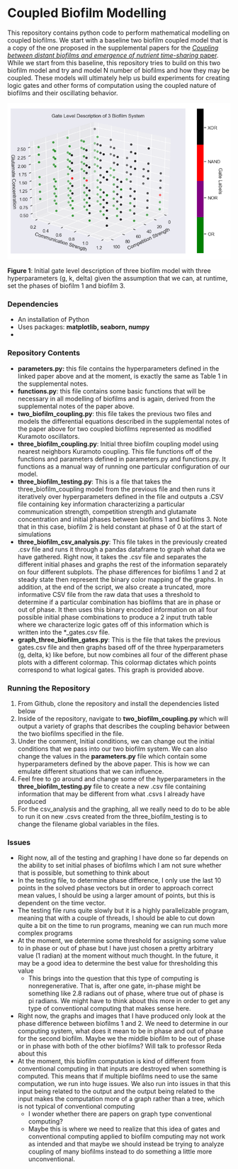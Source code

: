 # Coupled Biofilm Modelling

This repository contains python code to perform mathematical modelling on coupled biofilms. We start with a baseline two biofilm coupled model that is a copy of the one proposed in the supplemental papers for the [*Coupling between distant biofilms and emergence of nutrient time-sharing* paper](https://science.sciencemag.org/content/356/6338/638). While we start from this baseline, this repository tries to build on this two biofilm model and try and model N number of biofilms and how they may be coupled. These models will ultimately help us build experiments for creating logic gates and other forms of computation using the coupled nature of biofilms and their oscillating behavior.

![gate_level_description](https://github.com/scale-lab/coupled-biofilm-modeling/blob/main/img/gate_level_description.PNG)

**Figure 1**: Initial gate level description of three biofilm model with three hyperparameters (g, k, delta) given the assumption that we can, at runtime, set the phases of biofilm 1 and biofilm 3.

### Dependencies

- An installation of Python
- Uses packages: **matplotlib, seaborn, numpy**
- 

### Repository Contents

- **parameters.py:** this file contains the hyperparameters defined in the linked paper above and at the moment, is exactly the same as Table 1 in the supplemental notes.
- **functions.py**: this file contains some basic functions that will be necessary in all modelling of biofilms and is again, derived from the supplemental notes of the paper above.
- **two_biofilm_coupling.py**: this file takes the previous two files and models the differential equations described in the supplemental notes of the paper above for two coupled biofilms represented as modified Kuramoto oscillators.
- **three_biofilm_coupling.py**: Initial three biofilm coupling model using nearest neighbors Kuramoto coupling. This file functions off of the functions and parameters defined in parameters.py and functions.py. It functions as a manual way of running one particular configuration of our model.
- **three_biofilm_testing.py**: This is a file that takes the three_biofilm_coupling model from the previous file and then runs it iteratively over hyperparameters defined in the file and outputs a .CSV file containing key information characterizing a particular communication strength, competition strength and glutamate concentration and initial phases between biofilms 1 and biofilms 3. Note that in this case, biofilm 2 is held constant at phase of 0 at the start of simulations
- **three_biofilm_csv_analysis.py**: This file takes in the previously created .csv file and runs it through a pandas dataframe to graph what data we have gathered. Right now, it takes the .csv file and separates the different initial phases and graphs the rest of the information separately on four different subplots. The phase differences for biofilms 1 and 2 at steady state then represent the binary color mapping of the graphs. In addition, at the end of the script, we also create a truncated, more informative CSV file from the raw data that uses a threshold to determine if a particular combination has biofilms that are in phase or out of phase. It then uses this binary encoded information on all four possible initial phase combinations to produce a 2 input truth table where we characterize logic gates off of this information which is written into the *_gates.csv file.
- **graph_three_biofilm_gates.py**: This is the file that takes the previous gates.csv file and then graphs based off of the three hyperparameters (g, delta, k) like before, but now combines all four of the different phase plots with a different colormap. This colormap dictates which points correspond to what logical gates. This graph is provided above.

### Running the Repository 

1. From Github, clone the repository and install the dependencies listed below
2. Inside of the repository, navigate to **two_biofilm_coupling.py** which will output a variety of graphs that describes the coupling behavior between the two biofilms specified in the file.
3. Under the comment, Initial conditions, we can change out the initial conditions that we pass into our two biofilm system. We can also change the values in the **parameters.py** file which contain some hyperparameters defined by the above paper. This is how we can emulate different situations that we can influence. 
4. Feel free to go around and change some of the hyperparameters in the **three_biofilm_testing.py** file to create a new .csv file containing information that may be different from what .csvs I already have produced
5. For the csv_analysis and the graphing, all we really need to do to be able to run it on new .csvs created from the three_biofilm_testing is to change the filename global variables in the files.

### Issues

- Right now, all of the testing and graphing I have done so far depends on the ability to set initial phases of biofilms which I am not sure whether that is possible, but something to think about
- In the testing file, to determine phase difference, I only use the last 10 points in the solved phase vectors but in order to approach correct mean values, I should be using a larger amount of points, but this is dependent on the time vector.
- The testing file runs quite slowly but it is a highly parallelizable program, meaning that with a couple of threads, I should be able to cut down quite a bit on the time to run programs, meaning we can run much more complex programs
- At the moment, we determine some threshold for assigning some value to in phase or out of phase but I have just chosen a pretty arbitrary value (1 radian) at the moment without much thought. In the future, it may be a good idea to determine the best value for thresholding this value
  - This brings into the question that this type of computing is nonregenerative. That is, after one gate, in-phase might be something like 2.8 radians out of phase, where true out of phase is pi radians. We might have to think about this more in order to get any type of conventional computing that makes sense here.
- Right now, the graphs and images that I have produced only look at the phase difference between biofilms 1 and 2. We need to determine in our computing system, what does it mean to be in phase and out of phase for the second biofilm. Maybe we the middle biofilm to be out of phase or in phase with both of the other biofilms? Will talk to professor Reda about this
- At the moment, this biofilm computation is kind of different from conventional computing in that inputs are destroyed when something is computed. This means that if multiple biofilms need to use the same computation, we run into huge issues. We also run into issues in that this input being related to the output and the output being related to the input makes the computation more of a graph rather than a tree, which is not typical of conventional computing
  - I wonder whether there are papers on graph type conventional computing? 
  - Maybe this is where we need to realize that this idea of gates and conventional computing applied to biofilm computing may not work as intended and that maybe we should instead be trying to analyze coupling of many biofilms instead to do something a little more unconventional.





